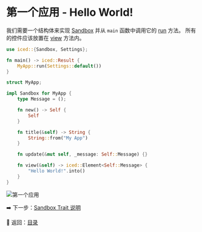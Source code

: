 # 第一个应用 - Hello World!

我们需要一个结构体来实现 [Sandbox](https://docs.rs/iced/0.12.1/iced/trait.Sandbox.html) 并从 `main` 函数中调用它的 [run](https://docs.rs/iced/0.12.1/iced/trait.Sandbox.html#method.run) 方法。
所有的控件应该放置在 [view](https://docs.rs/iced/0.12.1/iced/trait.Sandbox.html#tymethod.view) 方法内。

```rust
use iced::{Sandbox, Settings};

fn main() -> iced::Result {
    MyApp::run(Settings::default())
}

struct MyApp;

impl Sandbox for MyApp {
    type Message = ();

    fn new() -> Self {
        Self
    }

    fn title(&self) -> String {
        String::from("My App")
    }

    fn update(&mut self, _message: Self::Message) {}

    fn view(&self) -> iced::Element<Self::Message> {
        "Hello World!".into()
    }
}
```

![第一个应用](./pic/first_app.png)

:arrow_right: 下一步：[Sandbox Trait 说明](./explanation_of_sandbox_trait.md)

:blue_book: 返回：[目录](./../README.md)
